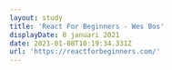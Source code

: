 ```yaml
---
layout: study
title: 'React For Beginners - Wes Bos'
displayDate: 8 januari 2021
date: 2021-01-08T10:19:34.331Z
url: 'https://reactforbeginners.com/'
---
```


